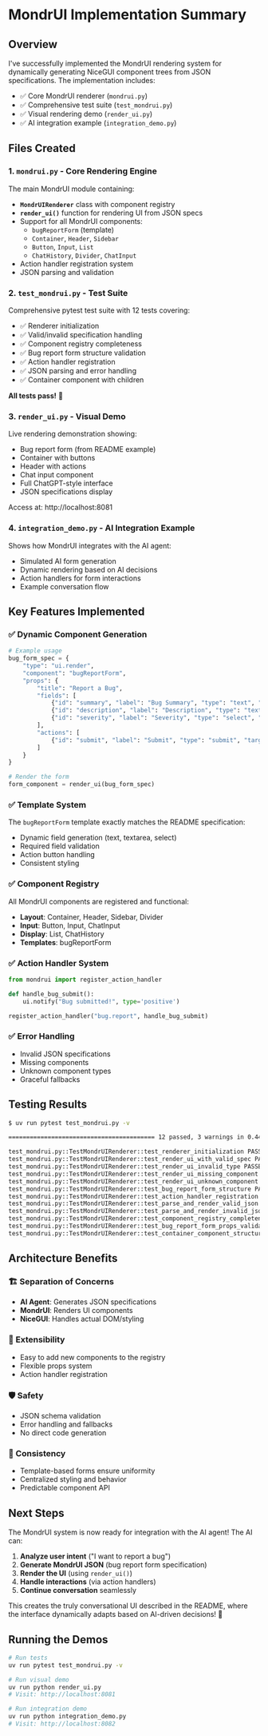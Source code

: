 # MondrUI Implementation Summary

## Overview

I've successfully implemented the MondrUI rendering system for dynamically generating NiceGUI component trees from JSON specifications. The implementation includes:

- ✅ Core MondrUI renderer (`mondrui.py`)
- ✅ Comprehensive test suite (`test_mondrui.py`) 
- ✅ Visual rendering demo (`render_ui.py`)
- ✅ AI integration example (`integration_demo.py`)

## Files Created

### 1. `mondrui.py` - Core Rendering Engine

The main MondrUI module containing:

- **`MondrUIRenderer`** class with component registry
- **`render_ui()`** function for rendering UI from JSON specs
- Support for all MondrUI components:
  - `bugReportForm` (template)
  - `Container`, `Header`, `Sidebar`
  - `Button`, `Input`, `List`
  - `ChatHistory`, `Divider`, `ChatInput`
- Action handler registration system
- JSON parsing and validation

### 2. `test_mondrui.py` - Test Suite

Comprehensive pytest test suite with 12 tests covering:

- ✅ Renderer initialization
- ✅ Valid/invalid specification handling
- ✅ Component registry completeness
- ✅ Bug report form structure validation
- ✅ Action handler registration
- ✅ JSON parsing and error handling
- ✅ Container component with children

**All tests pass!** 🎉

### 3. `render_ui.py` - Visual Demo

Live rendering demonstration showing:

- Bug report form (from README example)
- Container with buttons
- Header with actions
- Chat input component
- Full ChatGPT-style interface
- JSON specifications display

Access at: http://localhost:8081

### 4. `integration_demo.py` - AI Integration Example

Shows how MondrUI integrates with the AI agent:

- Simulated AI form generation
- Dynamic rendering based on AI decisions
- Action handlers for form interactions
- Example conversation flow

## Key Features Implemented

### ✅ Dynamic Component Generation

```python
# Example usage
bug_form_spec = {
    "type": "ui.render",
    "component": "bugReportForm",
    "props": {
        "title": "Report a Bug",
        "fields": [
            {"id": "summary", "label": "Bug Summary", "type": "text", "required": True},
            {"id": "description", "label": "Description", "type": "textarea", "required": True},
            {"id": "severity", "label": "Severity", "type": "select", "options": ["Low", "Medium", "High", "Critical"], "required": True}
        ],
        "actions": [
            {"id": "submit", "label": "Submit", "type": "submit", "target": "bug.report"}
        ]
    }
}

# Render the form
form_component = render_ui(bug_form_spec)
```

### ✅ Template System

The `bugReportForm` template exactly matches the README specification:

- Dynamic field generation (text, textarea, select)
- Required field validation
- Action button handling
- Consistent styling

### ✅ Component Registry

All MondrUI components are registered and functional:

- **Layout**: Container, Header, Sidebar, Divider
- **Input**: Button, Input, ChatInput
- **Display**: List, ChatHistory
- **Templates**: bugReportForm

### ✅ Action Handler System

```python
from mondrui import register_action_handler

def handle_bug_submit():
    ui.notify("Bug submitted!", type='positive')

register_action_handler("bug.report", handle_bug_submit)
```

### ✅ Error Handling

- Invalid JSON specifications
- Missing components
- Unknown component types
- Graceful fallbacks

## Testing Results

```bash
$ uv run pytest test_mondrui.py -v

========================================= 12 passed, 3 warnings in 0.44s ==========================================

test_mondrui.py::TestMondrUIRenderer::test_renderer_initialization PASSED
test_mondrui.py::TestMondrUIRenderer::test_render_ui_with_valid_spec PASSED
test_mondrui.py::TestMondrUIRenderer::test_render_ui_invalid_type PASSED
test_mondrui.py::TestMondrUIRenderer::test_render_ui_missing_component PASSED
test_mondrui.py::TestMondrUIRenderer::test_render_ui_unknown_component PASSED
test_mondrui.py::TestMondrUIRenderer::test_bug_report_form_structure PASSED
test_mondrui.py::TestMondrUIRenderer::test_action_handler_registration PASSED
test_mondrui.py::TestMondrUIRenderer::test_parse_and_render_valid_json PASSED
test_mondrui.py::TestMondrUIRenderer::test_parse_and_render_invalid_json PASSED
test_mondrui.py::TestMondrUIRenderer::test_component_registry_completeness PASSED
test_mondrui.py::TestMondrUIRenderer::test_bug_report_form_props_validation PASSED
test_mondrui.py::TestMondrUIRenderer::test_container_component_structure PASSED
```

## Architecture Benefits

### 🏗️ Separation of Concerns

- **AI Agent**: Generates JSON specifications
- **MondrUI**: Renders UI components
- **NiceGUI**: Handles actual DOM/styling

### 🔧 Extensibility

- Easy to add new components to the registry
- Flexible props system
- Action handler registration

### 🛡️ Safety

- JSON schema validation
- Error handling and fallbacks
- No direct code generation

### 🎯 Consistency

- Template-based forms ensure uniformity
- Centralized styling and behavior
- Predictable component API

## Next Steps

The MondrUI system is now ready for integration with the AI agent! The AI can:

1. **Analyze user intent** ("I want to report a bug")
2. **Generate MondrUI JSON** (bug report form specification)
3. **Render the UI** (using `render_ui()`)
4. **Handle interactions** (via action handlers)
5. **Continue conversation** seamlessly

This creates the truly conversational UI described in the README, where the interface dynamically adapts based on AI-driven decisions! 🚀

## Running the Demos

```bash
# Run tests
uv run pytest test_mondrui.py -v

# Run visual demo
uv run python render_ui.py
# Visit: http://localhost:8081

# Run integration demo  
uv run python integration_demo.py
# Visit: http://localhost:8082
```

